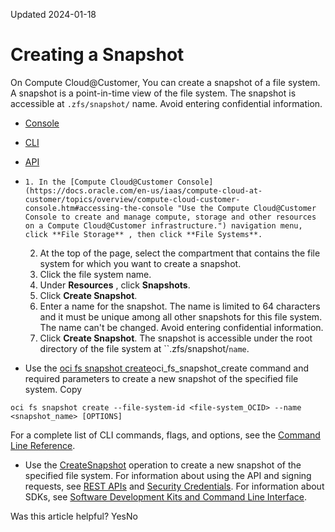 Updated 2024-01-18
# Creating a Snapshot
On Compute Cloud@Customer, You can create a snapshot of a file system. A snapshot is a point-in-time view of the file system. The snapshot is accessible at `.zfs/snapshot/` name.
Avoid entering confidential information.
  * [Console](https://docs.oracle.com/en-us/iaas/compute-cloud-at-customer/topics/file/creating-a-snapshot.htm)
  * [CLI](https://docs.oracle.com/en-us/iaas/compute-cloud-at-customer/topics/file/creating-a-snapshot.htm)
  * [API](https://docs.oracle.com/en-us/iaas/compute-cloud-at-customer/topics/file/creating-a-snapshot.htm)


  *     1. In the [Compute Cloud@Customer Console](https://docs.oracle.com/en-us/iaas/compute-cloud-at-customer/topics/overview/compute-cloud-customer-console.htm#accessing-the-console "Use the Compute Cloud@Customer Console to create and manage compute, storage and other resources on a Compute Cloud@Customer infrastructure.") navigation menu, click **File Storage** , then click **File Systems**.
    2. At the top of the page, select the compartment that contains the file system for which you want to create a snapshot.
    3. Click the file system name.
    4. Under **Resources** , click **Snapshots**.
    5. Click **Create Snapshot**.
    6. Enter a name for the snapshot.
The name is limited to 64 characters and it must be unique among all other snapshots for this file system. The name can't be changed. Avoid entering confidential information.
    7. Click **Create Snapshot**.
The snapshot is accessible under the root directory of the file system at ``.zfs/snapshot/`name`.
  * Use the [oci fs snapshot create](https://docs.oracle.com/iaas/tools/oci-cli/latest/oci_cli_docs/cmdref/fs/snapshot/create.html)oci_fs_snapshot_create command and required parameters to create a new snapshot of the specified file system.
Copy
```
oci fs snapshot create --file-system-id <file-system_OCID> --name <snapshot_name> [OPTIONS]
```

For a complete list of CLI commands, flags, and options, see the [Command Line Reference](https://docs.oracle.com/iaas/tools/oci-cli/latest/oci_cli_docs/index.html).
  * Use the [CreateSnapshot](https://docs.oracle.com/iaas/api/#/en/filestorage/latest/Snapshot/CreateSnapshot) operation to create a new snapshot of the specified file system.
For information about using the API and signing requests, see [REST APIs](https://docs.oracle.com/iaas/Content/API/Concepts/usingapi.htm#REST_APIs) and [Security Credentials](https://docs.oracle.com/iaas/Content/General/Concepts/credentials.htm). For information about SDKs, see [Software Development Kits and Command Line Interface](https://docs.oracle.com/iaas/Content/API/Concepts/sdks.htm#Software_Development_Kits_and_Command_Line_Interface).


Was this article helpful?
YesNo

